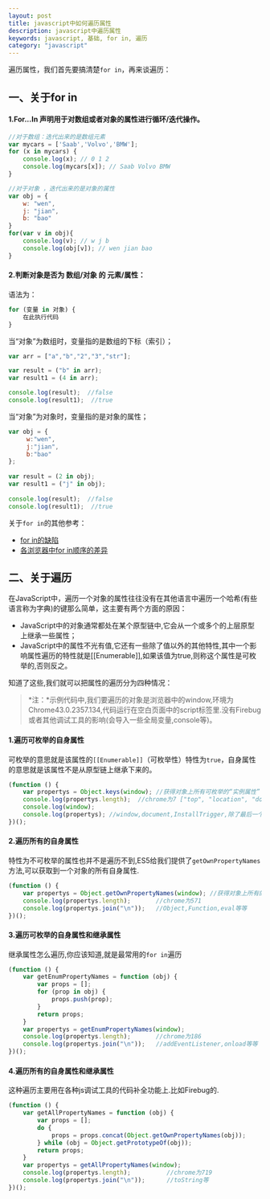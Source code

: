 ```yaml
---
layout: post
title: javascript中如何遍历属性
description: javascript中遍历属性
keywords: javascript, 基础, for in, 遍历
category: "javascript"
---
```


遍历属性，我们首先要搞清楚`for in`，再来谈遍历：

## 一、关于for in

#### 1.For...In 声明用于对数组或者对象的属性进行循环/迭代操作。

```js
//对于数组：迭代出来的是数组元素
var mycars = ['Saab','Volvo','BMW']; 
for (x in mycars) {  
    console.log(x); // 0 1 2
    console.log(mycars[x]); // Saab Volvo BMW
} 

//对于对象 ，迭代出来的是对象的属性
var obj = {  
    w: "wen",
    j: "jian",
    b: "bao"  
}  
for(var v in obj){  
    console.log(v); // w j b
    console.log(obj[v]); // wen jian bao
}   
```

#### 2.判断对象是否为 数组/对象 的 元素/属性：

语法为：

```js
for (变量 in 对象) {
    在此执行代码
}
```

当“对象”为数组时，变量指的是数组的下标（索引）；

```js
var arr = ["a","b","2","3","str"]; 

var result = ("b" in arr);  
var result1 = (4 in arr);  

console.log(result);  //false
console.log(result1);  //true
```

当“对象”为对象时，变量指的是对象的属性；

```js
var obj = {
     w:"wen",  
     j:"jian",  
     b:"bao"  
};
      
var result = (2 in obj);      
var result1 = ("j" in obj);  
  
console.log(result);  //false
console.log(result1);  //true
```

关于`for in`的其他参考：

- <a rel="nofollow" href="http://www.cnblogs.com/snandy/archive/2011/03/03/1970132.html" target="_blank" title="">for in的缺陷</a>
- <a rel="nofollow" href="http://www.cnblogs.com/snandy/archive/2011/03/29/1998714.html" target="_blank" title="">各浏览器中for in顺序的差异</a>

## 二、关于遍历

在JavaScript中，遍历一个对象的属性往往没有在其他语言中遍历一个哈希(有些语言称为字典)的键那么简单，这主要有两个方面的原因： 

- JavaScript中的对象通常都处在某个原型链中,它会从一个或多个的上层原型上继承一些属性；
- JavaScript中的属性不光有值,它还有一些除了值以外的其他特性,其中一个影响属性遍历的特性就是[[Enumerable]],如果该值为true,则称这个属性是可枚举的,否则反之。

知道了这些,我们就可以把属性的遍历分为四种情况：

> *注：*示例代码中,我们要遍历的对象是浏览器中的window,环境为Chrome43.0.2357.134,代码运行在空白页面中的script标签里.没有Firebug或者其他调试工具的影响(会导入一些全局变量,console等)。

#### 1.遍历可枚举的自身属性

可枚举的意思就是该属性的`[[Enumerable]]`（可枚举性）特性为`true`，自身属性的意思就是该属性不是从原型链上继承下来的。

```js
(function () {
    var propertys = Object.keys(window); //获得对象上所有可枚举的“实例属性”
    console.log(propertys.length);  //chrome为7 ["top", "location", "document", "window", "external", "chrome", "propertys"]
    console.log(window);
    console.log(propertys); //window,document,InstallTrigger,除了最后一个是火狐私有的属性,原来window对象只有两个可枚举的自身属性.window属性指向window对象自身,一般没什么用.
})();
```

#### 2.遍历所有的自身属性

特性为不可枚举的属性也并不是遍历不到,ES5给我们提供了`getOwnPropertyNames`方法,可以获取到一个对象的所有自身属性.

```js
(function () {
    var propertys = Object.getOwnPropertyNames(window); //获得对象上所有的“实例属性”
    console.log(propertys.length);       //chrome为571
    console.log(propertys.join("\n"));   //Object,Function,eval等等
})();
```

#### 3.遍历可枚举的自身属性和继承属性

继承属性怎么遍历,你应该知道,就是最常用的`for in`遍历

```js
(function () {
    var getEnumPropertyNames = function (obj) {
        var props = [];
        for (prop in obj) {
            props.push(prop);
        }
        return props;
    }
    var propertys = getEnumPropertyNames(window);
    console.log(propertys.length);       //chrome为186
    console.log(propertys.join("\n"));   //addEventListener,onload等等
})();
```

#### 4.遍历所有的自身属性和继承属性

这种遍历主要用在各种js调试工具的代码补全功能上.比如Firebug的.

```js
(function () {
    var getAllPropertyNames = function (obj) {
        var props = [];
        do {
            props = props.concat(Object.getOwnPropertyNames(obj));
        } while (obj = Object.getPrototypeOf(obj));
        return props;
    }
    var propertys = getAllPropertyNames(window);
    console.log(propertys.length);          //chrome为719
    console.log(propertys.join("\n"));      //toString等
})();
```